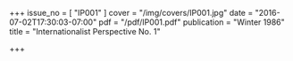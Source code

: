 +++
issue_no = [ "IP001" ]
cover = "/img/covers/IP001.jpg"
date = "2016-07-02T17:30:03-07:00"
pdf = "/pdf/IP001.pdf"
publication = "Winter 1986"
title = "Internationalist Perspective No. 1"

+++

